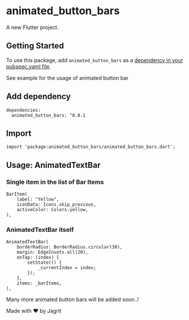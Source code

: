 # animated_button_bars

A new Flutter project.

## Getting Started

To use this package, add `animated_button_bars` as a [dependency in your pubspec.yaml file](https://flutter.io/platform-plugins/).

See example for the usage of animated button bar

## Add dependency
```
dependencies:
  animated_button_bars: ^0.0.1
```

## Import
```
import 'package:animated_button_bars/animated_button_bars.dart';
```

## Usage: AnimatedTextBar

### Single item in the list of Bar Items
```
BarItem(
    label: "Yellow",
    iconData: Icons.skip_previous,
    activeColor: Colors.yellow,
),
```

### AnimatedTextBar itself
```
AnimatedTextBar(
    borderRadius: BorderRadius.circular(30),
    margin: EdgeInsets.all(20),
    onTap: (index) {
        setState(() {
            _currentIndex = index;
        });
    },
    items: _barItems,
),
```

Many more animated button bars will be added soon..!

Made with :heart: by Jagrit